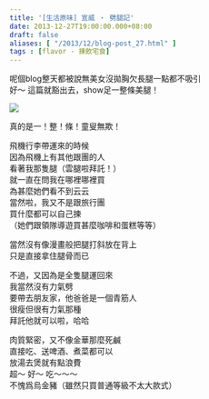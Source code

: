 ```yaml
---
title: '[生活原味] 宣威 ‧ 劈腿記'
date: 2013-12-27T19:00:00.000+08:00
draft: false
aliases: [ "/2013/12/blog-post_27.html" ]
tags : [flavor - 揀飲宅食]
---
```


呢個blog整天都被說無美女沒拋胸欠長腿一點都不吸引  
好～ 這篇就豁出去，show足一整條美腿！  

[![](https://1.bp.blogspot.com/-AdoavCzmRPI/XCiG1-fPb3I/AAAAAAAADMc/SrCJItPxZqwJi61ol7hYuWPj5l9jXVG6wCLcBGAs/s640/48.jpg)](https://1.bp.blogspot.com/-AdoavCzmRPI/XCiG1-fPb3I/AAAAAAAADMc/SrCJItPxZqwJi61ol7hYuWPj5l9jXVG6wCLcBGAs/s1600/48.jpg)

真的是一！整！條！童叟無欺！  
  
飛機行李帶運來的時候  
因為飛機上有其他跟團的人  
看著我那隻腿（雲腿啦拜託！）  
就一直在問我在哪裡哪裡買  
為甚麼她們看不到云云  
當然啦，我又不是跟旅行團  
買什麼都可以自己揀  
（她們跟領隊導遊買甚麼咖啡和蛋糕等等）  
  
當然沒有像漫畫般把腿打斜放在背上  
只是直接拿住腿骨而已  
  
不過，又因為是全隻腿運回來  
我當然沒有力氣劈  
要帶去朋友家，他爸爸是一個青筋人  
很瘦但很有力氣那種  
拜託他就可以啦，哈哈  
  
肉質緊密，又不像金華那麼死鹹  
直接吃、送啤酒、煮菜都可以  
放湯去煲就有點浪費  
超～ 好～ 吃～～～  
不愧爲烏金豬（雖然只買普通等級不太大款式）